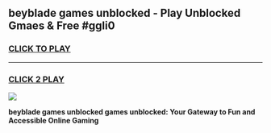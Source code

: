 
## beyblade games unblocked - Play Unblocked Gmaes & Free #ggli0
<h3>
<a href="https://news.freeplayer.one?title=beyblade_games_unblocked&ref=26F">CLICK TO PLAY</a></h3>
<hr>

<h3>
<a href="https://news.freeplayer.one?title=beyblade_games_unblocked&ref=26F">CLICK 2 PLAY</a>
  
</h3>

<a href="https://news.freeplayer.one?title=beyblade_games_unblocked&ref=26F/"><img src="https://clearcache.store/games.png"></a>


**beyblade games unblocked games unblocked: Your Gateway to Fun and Accessible Online Gaming**
